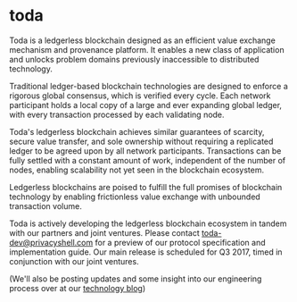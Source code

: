 # toda

Toda is a ledgerless blockchain designed as an efficient value exchange mechanism and provenance platform. It enables a new class of application and unlocks problem domains previously inaccessible to distributed technology.

Traditional ledger-based blockchain technologies are designed to enforce a rigorous global consensus, which is verified every cycle. Each network participant holds a local copy of a large and ever expanding global ledger, with every transaction processed by each validating node.

Toda's ledgerless blockchain achieves similar guarantees of scarcity, secure value transfer, and sole ownership without requiring a replicated ledger to be agreed upon by all network participants. Transactions can be fully settled with a constant amount of work, independent of the number of nodes, enabling scalability not yet seen in the blockchain ecosystem.

Ledgerless blockchains are poised to fulfill the full promises of blockchain technology by enabling frictionless value exchange with unbounded transaction volume.

Toda is actively developing the ledgerless blockchain ecosystem in tandem with our partners and joint ventures. Please contact toda-dev@privacyshell.com for a preview of our protocol specification and implementation guide. Our main release is scheduled for Q3 2017, timed in conjunction with our joint ventures.

(We'll also be posting updates and some insight into our engineering process over at our [technology blog](https://toda-tech.github.io))
